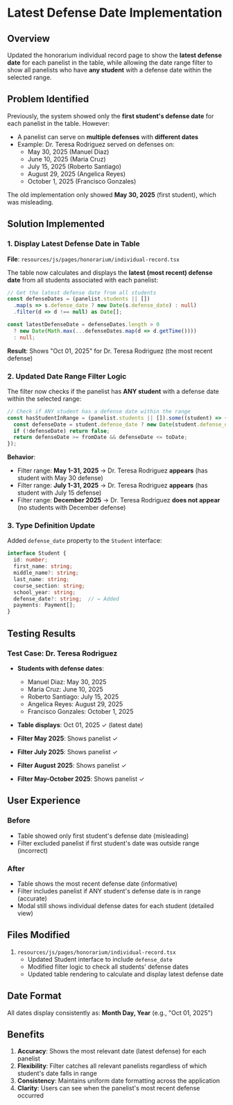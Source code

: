# Latest Defense Date Implementation

## Overview
Updated the honorarium individual record page to show the **latest defense date** for each panelist in the table, while allowing the date range filter to show all panelists who have **any student** with a defense date within the selected range.

## Problem Identified
Previously, the system showed only the **first student's defense date** for each panelist in the table. However:
- A panelist can serve on **multiple defenses** with **different dates**
- Example: Dr. Teresa Rodriguez served on defenses on:
  - May 30, 2025 (Manuel Diaz)
  - June 10, 2025 (Maria Cruz)
  - July 15, 2025 (Roberto Santiago)
  - August 29, 2025 (Angelica Reyes)
  - October 1, 2025 (Francisco Gonzales)

The old implementation only showed **May 30, 2025** (first student), which was misleading.

## Solution Implemented

### 1. Display Latest Defense Date in Table
**File**: `resources/js/pages/honorarium/individual-record.tsx`

The table now calculates and displays the **latest (most recent) defense date** from all students associated with each panelist:

```typescript
// Get the latest defense date from all students
const defenseDates = (panelist.students || [])
  .map(s => s.defense_date ? new Date(s.defense_date) : null)
  .filter(d => d !== null) as Date[];

const latestDefenseDate = defenseDates.length > 0 
  ? new Date(Math.max(...defenseDates.map(d => d.getTime())))
  : null;
```

**Result**: Shows "Oct 01, 2025" for Dr. Teresa Rodriguez (the most recent defense)

### 2. Updated Date Range Filter Logic
The filter now checks if the panelist has **ANY student** with a defense date within the selected range:

```typescript
// Check if ANY student has a defense date within the range
const hasStudentInRange = (panelist.students || []).some((student) => {
  const defenseDate = student.defense_date ? new Date(student.defense_date) : null;
  if (!defenseDate) return false;
  return defenseDate >= fromDate && defenseDate <= toDate;
});
```

**Behavior**:
- Filter range: **May 1-31, 2025** → Dr. Teresa Rodriguez **appears** (has student with May 30 defense)
- Filter range: **July 1-31, 2025** → Dr. Teresa Rodriguez **appears** (has student with July 15 defense)
- Filter range: **December 2025** → Dr. Teresa Rodriguez **does not appear** (no students with December defense)

### 3. Type Definition Update
Added `defense_date` property to the `Student` interface:

```typescript
interface Student {
  id: number;
  first_name: string;
  middle_name?: string;
  last_name: string;
  course_section: string;
  school_year: string;
  defense_date?: string;  // ← Added
  payments: Payment[];
}
```

## Testing Results

### Test Case: Dr. Teresa Rodriguez
- **Students with defense dates**:
  - Manuel Diaz: May 30, 2025
  - Maria Cruz: June 10, 2025
  - Roberto Santiago: July 15, 2025
  - Angelica Reyes: August 29, 2025
  - Francisco Gonzales: October 1, 2025

- **Table displays**: Oct 01, 2025 ✓ (latest date)
- **Filter May 2025**: Shows panelist ✓
- **Filter July 2025**: Shows panelist ✓
- **Filter August 2025**: Shows panelist ✓
- **Filter May-October 2025**: Shows panelist ✓

## User Experience

### Before
- Table showed only first student's defense date (misleading)
- Filter excluded panelist if first student's date was outside range (incorrect)

### After
- Table shows the most recent defense date (informative)
- Filter includes panelist if ANY student's defense date is in range (accurate)
- Modal still shows individual defense dates for each student (detailed view)

## Files Modified
1. `resources/js/pages/honorarium/individual-record.tsx`
   - Updated Student interface to include `defense_date`
   - Modified filter logic to check all students' defense dates
   - Updated table rendering to calculate and display latest defense date

## Date Format
All dates display consistently as: **Month Day, Year** (e.g., "Oct 01, 2025")

## Benefits
1. **Accuracy**: Shows the most relevant date (latest defense) for each panelist
2. **Flexibility**: Filter catches all relevant panelists regardless of which student's date falls in range
3. **Consistency**: Maintains uniform date formatting across the application
4. **Clarity**: Users can see when the panelist's most recent defense occurred
